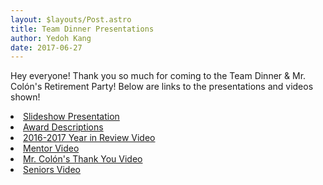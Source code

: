 ```yaml
---
layout: $layouts/Post.astro
title: Team Dinner Presentations
author: Yedoh Kang
date: 2017-06-27
---
```

Hey everyone! Thank you so much for coming to the Team Dinner & Mr. Colón's Retirement Party!
Below are links to the presentations and videos shown!
<li><a href="https://docs.google.com/presentation/d/1WNoBarc3rz9RkwEM-170K_lcXfsBwAqXgVObdWYB5lc/edit">Slideshow Presentation</a></li>
<li><a href="https://docs.google.com/document/d/16N6_ptn2XZThcVPHV84h0vaR9bwsu1NVLxh7qLjXMbM/edit">Award Descriptions</a></li>
<li><a href="https://www.youtube.com/watch?v=sX74z6iWW5Y">2016-2017 Year in Review Video</a></li>
<li><a href="https://www.youtube.com/watch?v=aGkAIia_ZVw">Mentor Video</a></li>
<li><a href="https://www.youtube.com/watch?v=E8_tvId8GmE">Mr. Colón's Thank You Video</a></li>
<li><a href="https://www.youtube.com/watch?v=NlJ6qzf8R6s">Seniors Video</a></li>
